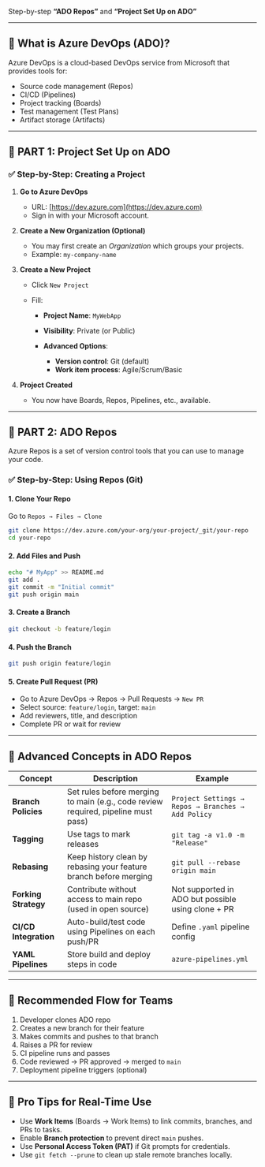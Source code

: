 Step-by-step **“ADO Repos”** and **“Project Set Up on ADO”** 

---

## 🔹 What is Azure DevOps (ADO)?

Azure DevOps is a cloud-based DevOps service from Microsoft that provides tools for:

* Source code management (Repos)
* CI/CD (Pipelines)
* Project tracking (Boards)
* Test management (Test Plans)
* Artifact storage (Artifacts)

---

## 🔸 PART 1: Project Set Up on ADO

### ✅ Step-by-Step: Creating a Project

1. **Go to Azure DevOps**

   * URL: [https://dev.azure.com](https://dev.azure.com)
   * Sign in with your Microsoft account.

2. **Create a New Organization (Optional)**

   * You may first create an *Organization* which groups your projects.
   * Example: `my-company-name`

3. **Create a New Project**

   * Click `New Project`
   * Fill:

     * **Project Name**: `MyWebApp`
     * **Visibility**: Private (or Public)
     * **Advanced Options**:

       * **Version control**: Git (default)
       * **Work item process**: Agile/Scrum/Basic

4. **Project Created**

   * You now have Boards, Repos, Pipelines, etc., available.

---

## 🔸 PART 2: ADO Repos

Azure Repos is a set of version control tools that you can use to manage your code.

### ✅ Step-by-Step: Using Repos (Git)

#### 1. **Clone Your Repo**

Go to `Repos → Files → Clone`

```bash
git clone https://dev.azure.com/your-org/your-project/_git/your-repo
cd your-repo
```

#### 2. **Add Files and Push**

```bash
echo "# MyApp" >> README.md
git add .
git commit -m "Initial commit"
git push origin main
```

#### 3. **Create a Branch**

```bash
git checkout -b feature/login
```

#### 4. **Push the Branch**

```bash
git push origin feature/login
```

#### 5. **Create Pull Request (PR)**

* Go to Azure DevOps → Repos → Pull Requests → `New PR`
* Select source: `feature/login`, target: `main`
* Add reviewers, title, and description
* Complete PR or wait for review

---

## 🔸 Advanced Concepts in ADO Repos

| Concept               | Description                                                                       | Example                                            |
| --------------------- | --------------------------------------------------------------------------------- | -------------------------------------------------- |
| **Branch Policies**   | Set rules before merging to main (e.g., code review required, pipeline must pass) | `Project Settings → Repos → Branches → Add Policy` |
| **Tagging**           | Use tags to mark releases                                                         | `git tag -a v1.0 -m "Release"`                     |
| **Rebasing**          | Keep history clean by rebasing your feature branch before merging                 | `git pull --rebase origin main`                    |
| **Forking Strategy**  | Contribute without access to main repo (used in open source)                      | Not supported in ADO but possible using clone + PR |
| **CI/CD Integration** | Auto-build/test code using Pipelines on each push/PR                              | Define `.yaml` pipeline config                     |
| **YAML Pipelines**    | Store build and deploy steps in code                                              | `azure-pipelines.yml`                              |

---

## 🔸 Recommended Flow for Teams

1. Developer clones ADO repo
2. Creates a new branch for their feature
3. Makes commits and pushes to that branch
4. Raises a PR for review
5. CI pipeline runs and passes
6. Code reviewed → PR approved → merged to `main`
7. Deployment pipeline triggers (optional)

---

## 🧠 Pro Tips for Real-Time Use

* Use **Work Items** (Boards → Work Items) to link commits, branches, and PRs to tasks.
* Enable **Branch protection** to prevent direct `main` pushes.
* Use **Personal Access Token (PAT)** if Git prompts for credentials.
* Use `git fetch --prune` to clean up stale remote branches locally.

